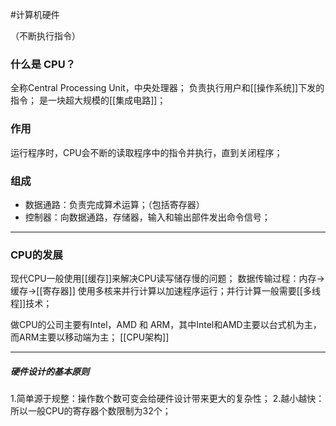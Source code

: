 #计算机硬件

（不断执行指令）
### 什么是 CPU？
全称Central Processing Unit，中央处理器；
负责执行用户和[[操作系统]]下发的指令；
是一块超大规模的[[集成电路]]；
### 作用
运行程序时，CPU会不断的读取程序中的指令并执行，直到关闭程序；
### 组成
- 数据通路：负责完成算术运算；（包括寄存器）
- 控制器：向数据通路，存储器，输入和输出部件发出命令信号；
***
### CPU的发展
现代CPU一般使用[[缓存]]来解决CPU读写储存慢的问题；
数据传输过程：内存->缓存->[[寄存器]]
使用多核来并行计算以加速程序运行；并行计算一般需要[[多线程]]技术；


做CPU的公司主要有Intel，AMD 和 ARM，其中Intel和AMD主要以台式机为主，而ARM主要以移动端为主；
[[CPU架构]]
***
##### 硬件设计的基本原则
1.简单源于规整：操作数个数可变会给硬件设计带来更大的复杂性；
2.越小越快：所以一般CPU的寄存器个数限制为32个；






